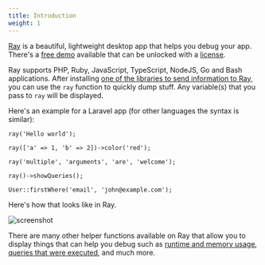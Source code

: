 ```yaml
---
title: Introduction
weight: 1
---
```


[Ray](https://myray.app) is a beautiful, lightweight desktop app that helps you debug your app. There's a [free demo](https://myray.app) available that can be unlocked with a [license](https://spatie.be/products/ray).

Ray supports PHP, Ruby, JavaScript, TypeScript, NodeJS, Go  and Bash applications. After installing [one of the libraries to send information to Ray](/docs/ray/v1/installation-in-your-project/introduction), you can use the `ray` function to quickly dump stuff. Any variable(s) that you pass to `ray` will be displayed.

Here's an example for a Laravel app (for other languages the syntax is similar):
```
ray('Hello world');

ray(['a' => 1, 'b' => 2])->color('red');

ray('multiple', 'arguments', 'are', 'welcome');

ray()->showQueries();

User::firstWhere('email', 'john@example.com');
```

Here's how that looks like in Ray.

![screenshot](./images/intro.jpg)

There are many other helper functions available on Ray that allow you to display things that can help you debug such as [runtime and memory usage](/docs/ray/v1/usage/framework-agnostic-php-project#measuring-performance-and-memory-usage), [queries that were executed](/docs/ray/v1/usage/laravel#showing-queries), and much more.

